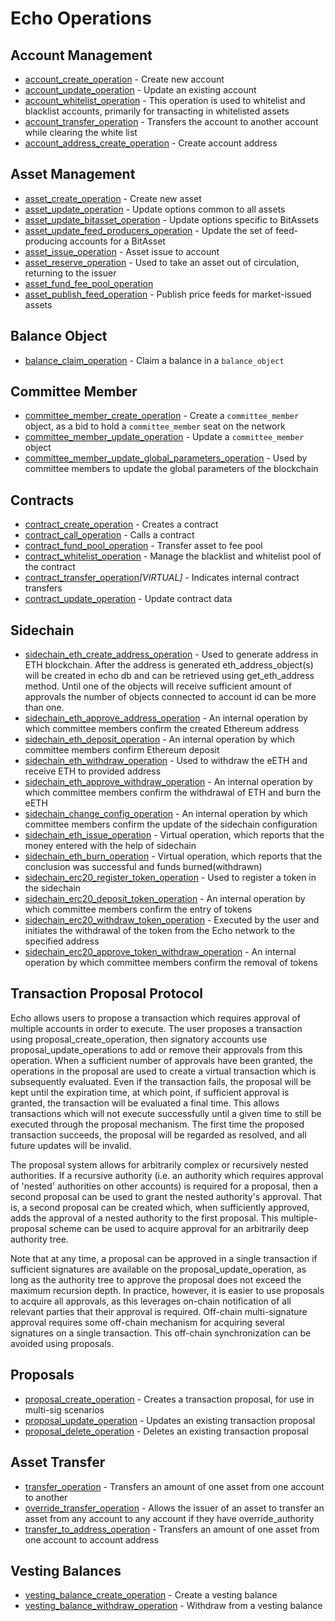 # Echo Operations

## Account Management

* [account\_create\_operation](account-management.md#account_create_operation) - Create new account
* [account\_update\_operation](account-management.md#account_update_operation) - Update an existing account
* [account\_whitelist\_operation](account-management.md#account_whitelist_operation) - This operation is used to whitelist and blacklist accounts, primarily for transacting in whitelisted assets
* [account\_transfer\_operation](account-management.md#account_transfer_operation) - Transfers the account to another account while clearing the white list
* [account\_address\_create\_operation](account-management.md#account_address_create_operation) - Create account address

## Asset Management

* [asset\_create\_operation](https://github.com/echoprotocol/echowiki/tree/b8c9c50fa1d0e884cd5018b0ba16832b69d0023f/api-reference/echo-operations/asset-management.md#asset_create_operation) - Create new asset
* [asset\_update\_operation](https://github.com/echoprotocol/echowiki/tree/b8c9c50fa1d0e884cd5018b0ba16832b69d0023f/api-reference/echo-operations/asset-management.md#asset_update_operation) - Update options common to all assets
* [asset\_update\_bitasset\_operation](https://github.com/echoprotocol/echowiki/tree/b8c9c50fa1d0e884cd5018b0ba16832b69d0023f/api-reference/echo-operations/asset-management.md#asset_update_bitasset_operation) - Update options specific to BitAssets
* [asset\_update\_feed\_producers\_operation](https://github.com/echoprotocol/echowiki/tree/b8c9c50fa1d0e884cd5018b0ba16832b69d0023f/api-reference/echo-operations/asset-management.md#asset_update_feed_producers_operation) - Update the set of feed-producing accounts for a BitAsset
* [asset\_issue\_operation](https://github.com/echoprotocol/echowiki/tree/b8c9c50fa1d0e884cd5018b0ba16832b69d0023f/api-reference/echo-operations/asset-management.md#asset_issue_operation) - Asset issue to account
* [asset\_reserve\_operation](https://github.com/echoprotocol/echowiki/tree/b8c9c50fa1d0e884cd5018b0ba16832b69d0023f/api-reference/echo-operations/asset-management.md#asset_reserve_operation) - Used to take an asset out of circulation, returning to the issuer
* [asset\_fund\_fee\_pool\_operation](https://github.com/echoprotocol/echowiki/tree/b8c9c50fa1d0e884cd5018b0ba16832b69d0023f/api-reference/echo-operations/asset-management.md#asset_fund_fee_pool_operation)
* [asset\_publish\_feed\_operation](https://github.com/echoprotocol/echowiki/tree/b8c9c50fa1d0e884cd5018b0ba16832b69d0023f/api-reference/echo-operations/asset-management.md#asset_publish_feed_operation) - Publish price feeds for market-issued assets

## Balance Object

* [balance\_claim\_operation](https://github.com/echoprotocol/echowiki/tree/b8c9c50fa1d0e884cd5018b0ba16832b69d0023f/api-reference/echo-operations/balance-object.md#balance_claim_operation) - Claim a balance in a `balance_object`

## Committee Member

* [committee\_member\_create\_operation](https://github.com/echoprotocol/echowiki/tree/b8c9c50fa1d0e884cd5018b0ba16832b69d0023f/api-reference/echo-operations/committee-member.md#committee_member_create_operation) - Create a `committee_member` object, as a bid to hold a `committee_member` seat on the network
* [committee\_member\_update\_operation](https://github.com/echoprotocol/echowiki/tree/b8c9c50fa1d0e884cd5018b0ba16832b69d0023f/api-reference/echo-operations/committee-member.md#committee_member_update_operation) - Update a `committee_member` object
* [committee\_member\_update\_global\_parameters\_operation](https://github.com/echoprotocol/echowiki/tree/b8c9c50fa1d0e884cd5018b0ba16832b69d0023f/api-reference/echo-operations/committee-member.md#committee_member_update_global_parameters_operation) - Used by committee members to update the global parameters of the blockchain

## Contracts

* [contract\_create\_operation](https://github.com/echoprotocol/echowiki/tree/b8c9c50fa1d0e884cd5018b0ba16832b69d0023f/api-reference/echo-operations/contracts.md#contract_create_operation) - Creates a contract
* [contract\_call\_operation](https://github.com/echoprotocol/echowiki/tree/b8c9c50fa1d0e884cd5018b0ba16832b69d0023f/api-reference/echo-operations/contracts.md#contract_call_operation) - Calls a contract
* [contract\_fund\_pool\_operation](https://github.com/echoprotocol/echowiki/tree/b8c9c50fa1d0e884cd5018b0ba16832b69d0023f/api-reference/echo-operations/contracts.md#contract_fund_pool_operation) - Transfer asset to fee pool
* [contract\_whitelist\_operation](https://github.com/echoprotocol/echowiki/tree/b8c9c50fa1d0e884cd5018b0ba16832b69d0023f/api-reference/echo-operations/contracts.md#contract_whitelist_operation) - Manage the blacklist and whitelist pool of the contract
* [contract\_transfer\_operation](https://github.com/echoprotocol/echowiki/tree/b8c9c50fa1d0e884cd5018b0ba16832b69d0023f/api-reference/echo-operations/contracts.md#contract_transfer_operation)_\[VIRTUAL\]_ - Indicates internal contract transfers
* [contract\_update\_operation](https://github.com/echoprotocol/echowiki/tree/b8c9c50fa1d0e884cd5018b0ba16832b69d0023f/api-reference/echo-operations/contracts.md#contract_update_operation) - Update contract data

## Sidechain

* [sidechain\_eth\_create\_address\_operation](https://github.com/echoprotocol/echowiki/tree/b8c9c50fa1d0e884cd5018b0ba16832b69d0023f/api-reference/echo-operations/contracts.md#sidechain_eth_create_address_operation) - Used to generate address in ETH blockchain. After the address is generated eth\_address\_object\(s\) will be created in echo db and can be retrieved using get\_eth\_address method. Until one of the objects will receive sufficient amount of approvals the number of objects connected to account id can be more than one.
* [sidechain\_eth\_approve\_address\_operation](https://github.com/echoprotocol/echowiki/tree/b8c9c50fa1d0e884cd5018b0ba16832b69d0023f/api-reference/echo-operations/contracts.md#sidechain_eth_approve_address_operation) - An internal operation by which committee members confirm the created  Ethereum address
* [sidechain\_eth\_deposit\_operation](https://github.com/echoprotocol/echowiki/tree/b8c9c50fa1d0e884cd5018b0ba16832b69d0023f/api-reference/echo-operations/contracts.md#sidechain_eth_deposit_operation) - An internal operation by which committee members confirm Ethereum deposit
* [sidechain\_eth\_withdraw\_operation](https://github.com/echoprotocol/echowiki/tree/b8c9c50fa1d0e884cd5018b0ba16832b69d0023f/api-reference/echo-operations/contracts.md#sidechain_eth_withdraw_operation) - Used to withdraw the eETH and receive ETH to provided address
* [sidechain\_eth\_approve\_withdraw\_operation](https://github.com/echoprotocol/echowiki/tree/b8c9c50fa1d0e884cd5018b0ba16832b69d0023f/api-reference/echo-operations/contracts.md#sidechain_eth_approve_withdraw_operation) - An internal operation by which committee members confirm the withdrawal of ETH and burn the eETH
* [sidechain\_change\_config\_operation](https://github.com/echoprotocol/echowiki/tree/b8c9c50fa1d0e884cd5018b0ba16832b69d0023f/api-reference/echo-operations/contracts.md#sidechain_change_config_operation) - An internal operation by which committee members confirm the update of the sidechain configuration
* [sidechain\_eth\_issue\_operation](https://github.com/echoprotocol/echowiki/tree/b8c9c50fa1d0e884cd5018b0ba16832b69d0023f/api-reference/echo-operations/contracts.md#sidechain_eth_issue_operation) - Virtual operation, which reports that the money entered with the help of sidechain
* [sidechain\_eth\_burn\_operation](https://github.com/echoprotocol/echowiki/tree/b8c9c50fa1d0e884cd5018b0ba16832b69d0023f/api-reference/echo-operations/contracts.md#sidechain_eth_burn_operation) - Virtual operation, which reports that the conclusion was successful and funds burned\(withdrawn\)
* [sidechain\_erc20\_register\_token\_operation](https://github.com/echoprotocol/echowiki/tree/b8c9c50fa1d0e884cd5018b0ba16832b69d0023f/api-reference/echo-operations/contracts.md#sidechain_erc20_register_token_operation) - Used to register a token in the sidechain
* [sidechain\_erc20\_deposit\_token\_operation](https://github.com/echoprotocol/echowiki/tree/b8c9c50fa1d0e884cd5018b0ba16832b69d0023f/api-reference/echo-operations/contracts.md#sidechain_erc20_deposit_token_operation) - An internal operation by which committee members confirm the entry of tokens
* [sidechain\_erc20\_withdraw\_token\_operation](https://github.com/echoprotocol/echowiki/tree/b8c9c50fa1d0e884cd5018b0ba16832b69d0023f/api-reference/echo-operations/contracts.md#sidechain_erc20_withdraw_token_operation) - Executed by the user and initiates the withdrawal of the token from the Echo network to the specified address
* [sidechain\_erc20\_approve\_token\_withdraw\_operation](https://github.com/echoprotocol/echowiki/tree/b8c9c50fa1d0e884cd5018b0ba16832b69d0023f/api-reference/echo-operations/contracts.md#sidechain_erc20_approve_token_withdraw_operation) - An internal operation by which committee members confirm the removal of tokens

## Transaction Proposal Protocol

Echo allows users to propose a transaction which requires approval of multiple accounts in order to execute. The user proposes a transaction using proposal\_create\_operation, then signatory accounts use proposal\_update\_operations to add or remove their approvals from this operation. When a sufficient number of approvals have been granted, the operations in the proposal are used to create a virtual transaction which is subsequently evaluated. Even if the transaction fails, the proposal will be kept until the expiration time, at which point, if sufficient approval is granted, the transaction will be evaluated a final time. This allows transactions which will not execute successfully until a given time to still be executed through the proposal mechanism. The first time the proposed transaction succeeds, the proposal will be regarded as resolved, and all future updates will be invalid.

The proposal system allows for arbitrarily complex or recursively nested authorities. If a recursive authority \(i.e. an authority which requires approval of 'nested' authorities on other accounts\) is required for a proposal, then a second proposal can be used to grant the nested authority's approval. That is, a second proposal can be created which, when sufficiently approved, adds the approval of a nested authority to the first proposal. This multiple-proposal scheme can be used to acquire approval for an arbitrarily deep authority tree.

Note that at any time, a proposal can be approved in a single transaction if sufficient signatures are available on the proposal\_update\_operation, as long as the authority tree to approve the proposal does not exceed the maximum recursion depth. In practice, however, it is easier to use proposals to acquire all approvals, as this leverages on-chain notification of all relevant parties that their approval is required. Off-chain multi-signature approval requires some off-chain mechanism for acquiring several signatures on a single transaction. This off-chain synchronization can be avoided using proposals.

## Proposals

* [proposal\_create\_operation](https://github.com/echoprotocol/echowiki/tree/b8c9c50fa1d0e884cd5018b0ba16832b69d0023f/api-reference/echo-operations/proposals.md#proposal_create_operation) - Creates a transaction proposal, for use in multi-sig scenarios
* [proposal\_update\_operation](https://github.com/echoprotocol/echowiki/tree/b8c9c50fa1d0e884cd5018b0ba16832b69d0023f/api-reference/echo-operations/proposals.md#proposal_update_operation) - Updates an existing transaction proposal
* [proposal\_delete\_operation](https://github.com/echoprotocol/echowiki/tree/b8c9c50fa1d0e884cd5018b0ba16832b69d0023f/api-reference/echo-operations/proposals.md#proposal_delete_operation) - Deletes an existing transaction proposal

## Asset Transfer

* [transfer\_operation](https://github.com/echoprotocol/echowiki/tree/b8c9c50fa1d0e884cd5018b0ba16832b69d0023f/api-reference/echo-operations/asset-transfer.md#transfer_operation) - Transfers an amount of one asset from one account to another
* [override\_transfer\_operation](https://github.com/echoprotocol/echowiki/tree/b8c9c50fa1d0e884cd5018b0ba16832b69d0023f/api-reference/echo-operations/asset-transfer.md#override_transfer_operation) - Allows the issuer of an asset to transfer an asset from any account to any account if they have override\_authority
* [transfer\_to\_address\_operation](https://github.com/echoprotocol/echowiki/tree/b8c9c50fa1d0e884cd5018b0ba16832b69d0023f/api-reference/echo-operations/asset-transfer.md#transfer_to_address_operation) - Transfers an amount of one asset from one account to account address

## Vesting Balances

* [vesting\_balance\_create\_operation](https://github.com/echoprotocol/echowiki/tree/b8c9c50fa1d0e884cd5018b0ba16832b69d0023f/api-reference/echo-operations/vesting-balances.md#vesting_balance_create_operation) - Create a vesting balance
* [vesting\_balance\_withdraw\_operation](https://github.com/echoprotocol/echowiki/tree/b8c9c50fa1d0e884cd5018b0ba16832b69d0023f/api-reference/echo-operations/vesting-balances.md#vesting_balance_withdraw_operation) - Withdraw from a vesting balance

